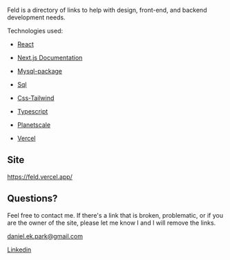Feld is a directory of links to help with design, front-end, and backend development needs. 

Technologies used:

- [React](https://reactjs.org/docs/getting-started.html)

- [Next.js Documentation](https://nextjs.org/docs)

- [Mysql-package](https://www.npmjs.com/package/mysql)

- [Sql](https://www.w3schools.com/sql/)

- [Css-Tailwind](https://tailwindcss.com/)

- [Typescript](https://www.typescriptlang.org/docs/handbook/react.html)

- [Planetscale](https://planetscale.com/)

- [Vercel](https://vercel.com/)

## Site
https://feld.vercel.app/

## Questions?
Feel free to contact me. If there's a link that is broken, problematic, or if you are the owner of the site, please let me know I and I will remove the links. 

[daniel.ek.park@gmail.com](daniel.ek.park@gmail.com)

[Linkedin](https://www.linkedin.com/in/daniel-park-70878119a/)
